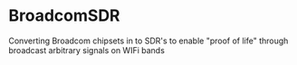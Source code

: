 # BroadcomSDR
Converting Broadcom chipsets in to SDR's to enable "proof of life" through broadcast arbitrary signals on WIFi bands
